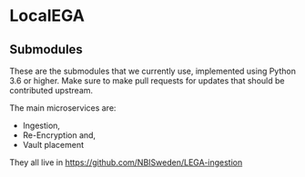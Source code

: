 # LocalEGA

## Submodules

These are the submodules that we currently use, implemented using
Python 3.6 or higher. Make sure to make pull requests for updates
that should be contributed upstream.

The main microservices are:
* Ingestion,
* Re-Encryption and,
* Vault placement

They all live in https://github.com/NBISweden/LEGA-ingestion
